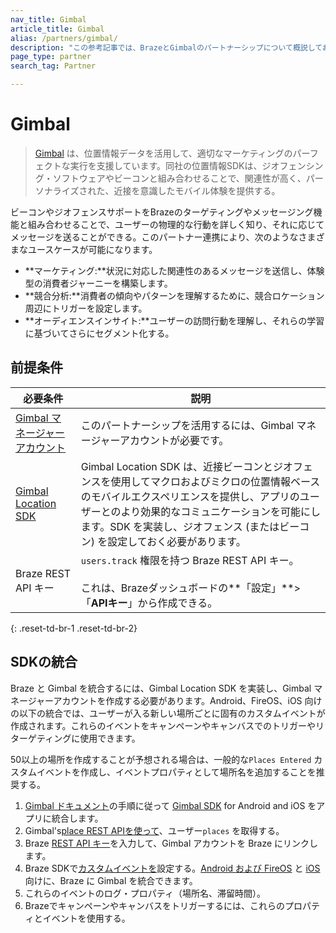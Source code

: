 ```yaml
---
nav_title: Gimbal
article_title: Gimbal
alias: /partners/gimbal/
description: "この参考記事では、BrazeとGimbalのパートナーシップについて概説しており、位置情報を利用したマーケティングの関連性を完璧なものにすることができる。"
page_type: partner
search_tag: Partner

---
```


# Gimbal

> [Gimbal](https://gimbal.com/) は、位置情報データを活用して、適切なマーケティングのパーフェクトな実行を支援しています。同社の位置情報SDKは、ジオフェンシング・ソフトウェアやビーコンと組み合わせることで、関連性が高く、パーソナライズされた、近接を意識したモバイル体験を提供する。

ビーコンやジオフェンスサポートをBrazeのターゲティングやメッセージング機能と組み合わせることで、ユーザーの物理的な行動を詳しく知り、それに応じてメッセージを送ることができる。このパートナー連携により、次のようなさまざまなユースケースが可能になります。
- **マーケティング:**状況に対応した関連性のあるメッセージを送信し、体験型の消費者ジャーニーを構築します。
- **競合分析:**消費者の傾向やパターンを理解するために、競合ロケーション周辺にトリガーを設定します。
- **オーディエンスインサイト:**ユーザーの訪問行動を理解し、それらの学習に基づいてさらにセグメント化する。

## 前提条件

| 必要条件| 説明|
| ---| ---|
| [Gimbal マネージャーアカウント][1] | このパートナーシップを活用するには、Gimbal マネージャーアカウントが必要です。 |
|[Gimbal Location SDK](https://docs.gimbal.com/index.html) | Gimbal Location SDK は、近接ビーコンとジオフェンスを使用してマクロおよびミクロの位置情報ベースのモバイルエクスペリエンスを提供し、アプリのユーザーとのより効果的なコミュニケーションを可能にします。SDK を実装し、ジオフェンス (またはビーコン) を設定しておく必要があります。 |
| Braze REST API キー | `users.track` 権限を持つ Braze REST API キー。<br><br> これは、Brazeダッシュボードの**「設定」**>「**APIキー**」から作成できる。 |
{: .reset-td-br-1 .reset-td-br-2}

## SDKの統合

Braze と Gimbal を統合するには、Gimbal Location SDK を実装し、Gimbal マネージャーアカウントを作成する必要があります。Android、FireOS、iOS 向けの以下の統合では、ユーザーが入る新しい場所ごとに固有のカスタムイベントが作成されます。これらのイベントをキャンペーンやキャンバスでのトリガーやリターゲティングに使用できます。

50以上の場所を作成することが予想される場合は、一般的な`Places Entered` カスタムイベントを作成し、イベントプロパティとして場所名を追加することを推奨する。 

1. [Gimbal ドキュメント][3]の手順に従って [Gimbal SDK][2] for Android and iOS をアプリに統合します。
2. Gimbal's[place REST APIを使って][4]、ユーザー`places` を取得する。
3. Braze [REST API キー][5]を入力して、Gimbal アカウントを Braze にリンクします。
4. Braze SDKで[カスタムイベントを][6]設定する。[Android および FireOS][7] と [iOS][8] 向けに、Braze に Gimbal を統合できます。
5. これらのイベントのログ・プロパティ（場所名、滞留時間）。
6. Brazeでキャンペーンやキャンバスをトリガーするには、これらのプロパティとイベントを使用する。 

[1]: https://manager.gimbal.com/login/users/sign_in
[2]: https://manager.gimbal.com/sdk_downloads
[3]: https://docs.gimbal.com/
[4]: https://docs.gimbal.com/rest.html
[5]: https://manager.gimbal.com/apps
[6]: {{site.baseurl}}/user_guide/data_and_analytics/Custom_Data/custom_events/
[7]: {{site.baseurl}}/developer_guide/platform_integration_guides/android/advanced_use_cases/beacon_integration/#gimbal-beacons
[8]: {{site.baseurl}}/developer_guide/platform_integration_guides/ios/advanced_use_cases/beacon_integration/#gimbal-beacons